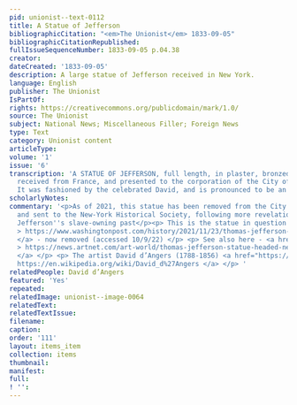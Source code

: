 ```yaml
---
pid: unionist--text-0112
title: A Statue of Jefferson
bibliographicCitation: "<em>The Unionist</em> 1833-09-05"
bibliographicCitationRepublished: 
fullIssueSequenceNumber: 1833-09-05 p.04.38
creator: 
dateCreated: '1833-09-05'
description: A large statue of Jefferson received in New York.
language: English
publisher: The Unionist
IsPartOf: 
rights: https://creativecommons.org/publicdomain/mark/1.0/
source: The Unionist
subject: National News; Miscellaneous Filler; Foreign News
type: Text
category: Unionist content
articleType: 
volume: '1'
issue: '6'
transcription: 'A STATUE OF JEFFERSON, full length, in plaster, bronzed, has been
  received from France, and presented to the corporation of the City of New York.
  It was fashioned by the celebrated David, and is pronounced to be an excellent likeness. '
scholarlyNotes: 
commentary: '<p>As of 2021, this statue has been removed from the City Council chamber,
  and sent to the New-York Historical Society, following more revelations concerning
  Jefferson''s slave-owning past</p><p> This is the statue in question - <a href="https://www.washingtonpost.com/history/2021/11/23/thomas-jefferson-statue-removed-nyc-slaveowner/"
  > https://www.washingtonpost.com/history/2021/11/23/thomas-jefferson-statue-removed-nyc-slaveowner/
  </a> - now removed (accessed 10/9/22) </p> <p> See also here - <a href="https://news.artnet.com/art-world/thomas-jefferson-statue-headed-new-york-historical-society-2035662"
  > https://news.artnet.com/art-world/thomas-jefferson-statue-headed-new-york-historical-society-2035662
  </a> </p> <p> The artist David d’Angers (1788-1856) <a href="https://en.wikipedia.org/wiki/David_d%27Angers">
  https://en.wikipedia.org/wiki/David_d%27Angers </a> </p> '
relatedPeople: David d’Angers
featured: 'Yes'
repeated: 
relatedImage: unionist--image-0064
relatedText: 
relatedTextIssue: 
filename: 
caption: 
order: '111'
layout: items_item
collection: items
thumbnail: 
manifest: 
full: 
! '': 
---
```

